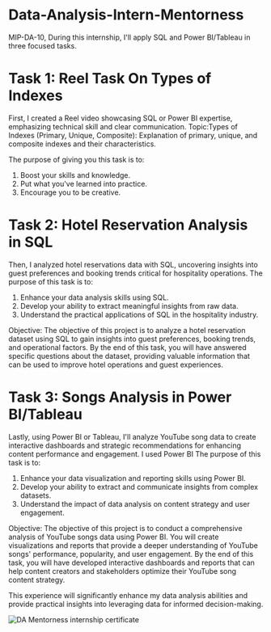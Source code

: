 # Data-Analysis-Intern-Mentorness
MIP-DA-10, During this internship, I'll apply SQL and Power BI/Tableau in three focused tasks.

# Task 1: Reel Task On Types of Indexes
First, I created a Reel video showcasing SQL or Power BI expertise, emphasizing technical skill and clear communication.
Topic:Types of Indexes (Primary, Unique, Composite): Explanation of primary, unique, and composite indexes and their characteristics.

The purpose of giving you this task is to:
1. Boost your skills and knowledge.
2. Put what you've learned into practice.
3. Encourage you to be creative.

# Task 2: Hotel Reservation Analysis in SQL
Then, I analyzed hotel reservations data with SQL, uncovering insights into guest preferences and booking trends critical for hospitality operations.
The purpose of this task is to:

1. Enhance your data analysis skills using SQL.
2. Develop your ability to extract meaningful insights from raw data.
3. Understand the practical applications of SQL in the hospitality industry.

Objective:
The objective of this project is to analyze a hotel reservation dataset using SQL to gain insights into guest preferences, booking trends, and operational factors. By the end of this task, you will have answered specific questions about the dataset, providing valuable information that can be used to improve hotel operations and guest experiences.

# Task 3: Songs Analysis in Power BI/Tableau
Lastly, using Power BI or Tableau, I'll analyze YouTube song data to create interactive dashboards and strategic recommendations for enhancing content performance and engagement. 
I used Power BI 
The purpose of this task is to:

1. Enhance your data visualization and reporting skills using Power BI.
2. Develop your ability to extract and communicate insights from complex datasets.
3. Understand the impact of data analysis on content strategy and user engagement.
   
Objective:
The objective of this project is to conduct a comprehensive analysis of YouTube songs data using Power BI. You will create visualizations and reports that provide a deeper understanding of YouTube songs' performance, popularity, and user engagement. By the end of this task, you will have developed interactive dashboards and reports that can help content creators and stakeholders optimize their YouTube song content strategy.

This experience will significantly enhance my data analysis abilities and provide practical insights into leveraging data for informed decision-making.


![DA Mentorness internship certificate ](https://github.com/SuzyAdel/Data_Analysis_Intern/assets/128175020/de9f31e1-5ece-485e-a087-2001e3b67311)
